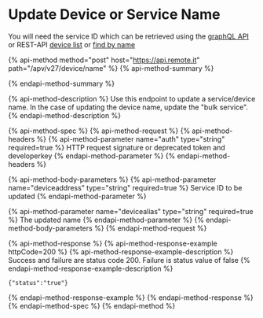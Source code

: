 # Update Device or Service Name

You will need the service ID which can be retrieved using the [graphQL API](../graphql/usage-examples.md#find-services-by-name) or REST-API [device list](list.md#get-your-device-list) or [find by name](list.md#device-find-by-name)

{% api-method method="post" host="https://api.remote.it" path="/apv/v27/device/name" %}
{% api-method-summary %}

{% endapi-method-summary %}

{% api-method-description %}
Use this endpoint to update a service/device name. In the case of updating the device name, update the "bulk service".
{% endapi-method-description %}

{% api-method-spec %}
{% api-method-request %}
{% api-method-headers %}
{% api-method-parameter name="auth" type="string" required=true %}
HTTP request signature or deprecated token and developerkey
{% endapi-method-parameter %}
{% endapi-method-headers %}

{% api-method-body-parameters %}
{% api-method-parameter name="deviceaddress" type="string" required=true %}
Service ID to be updated
{% endapi-method-parameter %}

{% api-method-parameter name="devicealias" type="string" required=true %}
The updated name
{% endapi-method-parameter %}
{% endapi-method-body-parameters %}
{% endapi-method-request %}

{% api-method-response %}
{% api-method-response-example httpCode=200 %}
{% api-method-response-example-description %}
Success and failure are status code 200. Failure is status value of false
{% endapi-method-response-example-description %}

```
{"status":"true"}
```
{% endapi-method-response-example %}
{% endapi-method-response %}
{% endapi-method-spec %}
{% endapi-method %}




